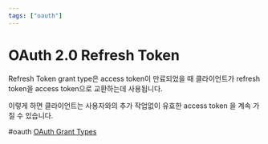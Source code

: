 ```yaml
---
tags: ["oauth"]
---
```


# OAuth 2.0 Refresh Token

Refresh Token grant type은 access token이 만료되었을 때 클라이언트가 refresh token을 access
token으로 교환하는데 사용됩니다.

이렇게 하면 클라이언트는 사용자와의 추가 작업없이 유효한 access token 을 계속 가질 수 있습니다.

#oauth [OAuth Grant Types](../oauth_grant_types.md)